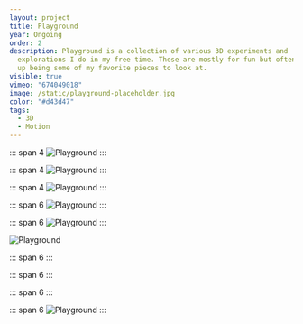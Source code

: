 ```yaml
---
layout: project
title: Playground
year: Ongoing
order: 2
description: Playground is a collection of various 3D experiments and
  explorations I do in my free time. These are mostly for fun but oftentimes end
  up being some of my favorite pieces to look at.
visible: true
vimeo: "674049018"
image: /static/playground-placeholder.jpg
color: "#d43d47"
tags:
  - 3D
  - Motion
---
```

<vimeo videoID="680721338" aspect-ratio="16 / 9"/>

::: span 4
![Playground](/static/playground-soft-touch-01.jpg)
:::

::: span 4
![Playground](/static/playground-soft-touch-02.jpg)
:::

::: span 4
![Playground](/static/playground-soft-touch-03.jpg)
:::

::: span 6
![Playground](/static/playground-cell.jpg)
:::

::: span 6
![Playground](/static/playground-caustics.jpg)
:::

![Playground](/static/playground-natural.jpg)

::: span 6
<vimeo videoID="577815857" aspect-ratio="1 / 1"/>
:::

::: span 6
<vimeo videoID="577815699" aspect-ratio="1 / 1"/>
:::

<vimeo videoID="680728984" aspect-ratio="16 / 9"/>

::: span 6
<vimeo videoID="577814474" aspect-ratio="1 / 1"/>
:::

::: span 6
![Playground](/static/playground-tracker-grid.jpg)
:::